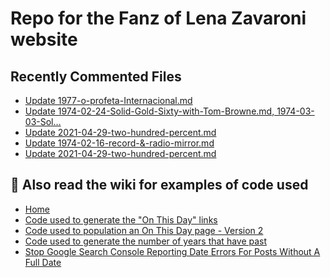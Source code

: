 # Repo for the Fanz of Lena Zavaroni website

## Recently Commented Files
<!-- BLOG-POST-LIST:START -->
- [Update 1977-o-profeta-Internacional.md](https://github.com/FanzOfLenaZavaroni/fanzoflenazavaroni.github.io/commit/527bf4874d1c21cb801678882e28e9bc873fe9ae)
- [Update 1974-02-24-Solid-Gold-Sixty-with-Tom-Browne.md, 1974-03-03-Sol…](https://github.com/FanzOfLenaZavaroni/fanzoflenazavaroni.github.io/commit/0a814325793b501751f699965ce97c0f33c114e1)
- [Update 2021-04-29-two-hundred-percent.md](https://github.com/FanzOfLenaZavaroni/fanzoflenazavaroni.github.io/commit/68fbdd9312a67c3e1fe569c5b319992f6b2d2b72)
- [Update 1974-02-16-record-&amp;-radio-mirror.md](https://github.com/FanzOfLenaZavaroni/fanzoflenazavaroni.github.io/commit/54f4b669360f684d1537acccf96f869d20a87ec0)
- [Update 2021-04-29-two-hundred-percent.md](https://github.com/FanzOfLenaZavaroni/fanzoflenazavaroni.github.io/commit/321dacfdd578e7ddc8653d9bb550525f74d7c499)
<!-- BLOG-POST-LIST:END -->

## :notebook: Also read the wiki for examples of code used
* [Home](https://github.com/FanzOfLenaZavaroni/fanzoflenazavaroni.github.io/wiki)
* [Code used to generate the "On This Day" links](https://github.com/FanzOfLenaZavaroni/fanzoflenazavaroni.github.io/wiki/On-This-Day-Code)
* [Code used to population an On This Day page - Version 2](https://github.com/FanzOfLenaZavaroni/fanzoflenazavaroni.github.io/wiki/Code-used-to-population-an-On-This-Day-page-%E2%80%90-Version-2)
* [Code used to generate the number of years that have past](https://github.com/FanzOfLenaZavaroni/fanzoflenazavaroni.github.io/wiki/Number-of-years-gone-by-code)
* [Stop Google Search Console Reporting Date Errors For Posts Without A Full Date](https://github.com/FanzOfLenaZavaroni/fanzoflenazavaroni.github.io/wiki/Stop-Google-Search-Console-Reporting-Date-Errors-For-Posts-Without-A-Full-Date)
